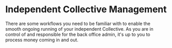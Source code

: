 # Independent Collective Management

There are some workflows you need to be familiar with to enable the smooth ongoing running of your independent Collective. As you are in control of and responsible for the back office admin, it's up to you to process money coming in and out.
